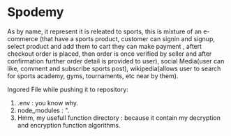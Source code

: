 # Spodemy
As by name, it represent it is releated to sports, this is mixture of an e-commerce (that have a sports product, customer can signin and signup, select product and add them to cart  they can make payment , aftert checkout  order is placed, then order is once verified by seller and after confirmation further order detail is provided to user), social Media(user can like, comment and subscribe sports post), wikipedia(allows user to search for sports academy, gyms, tournaments, etc near by them).

Ingored File while pushing it to repository:
1. .env : you know why.
2. node_modules : ".
3. Hmm, my usefull function directory : because it contain my decryption and encryption function algorithms.
